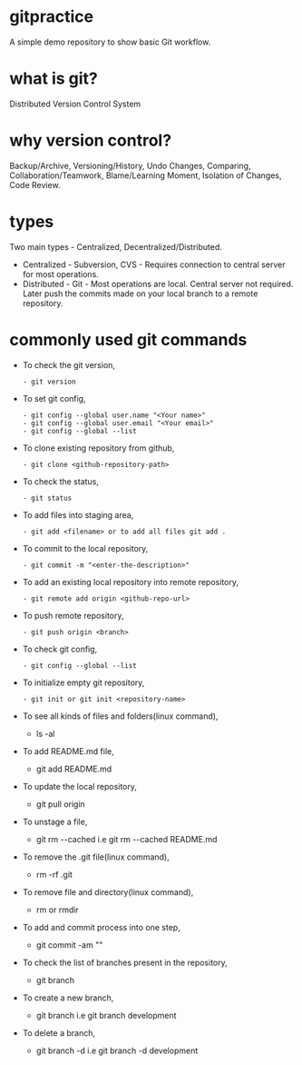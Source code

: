 # gitpractice
A simple demo repository to show basic Git workflow.

# what is git? 
Distributed Version Control System

# why version control?
Backup/Archive, Versioning/History, Undo Changes, Comparing, Collaboration/Teamwork, Blame/Learning Moment, Isolation of Changes, Code Review.

# types
Two main types - Centralized, Decentralized/Distributed.
* Centralized - Subversion, CVS - Requires connection to central server for most operations.
* Distributed - Git - Most operations are local. Central server not required. Later push the commits made on your local branch to a remote repository.

# commonly used git commands

  * To check the git version, 
  
        - git version

  * To set git config,

        - git config --global user.name "<Your name>"
        - git config --global user.email "<Your email>"
        - git config --global --list 

  * To clone existing repository from github,
  
        - git clone <github-repository-path>

  * To check the status,
  
        - git status
  
  * To add files into staging area,
  
        - git add <filename> or to add all files git add .
 
  * To commit to the local repository,
  
        - git commit -m "<enter-the-description>"
  
  * To add an existing local repository into remote repository,
  
        - git remote add origin <github-repo-url>
 
  * To push remote repository, 
  
        - git push origin <branch>
 
  * To check git config,

        - git config --global --list

  * To initialize empty git repository,

        - git init or git init <repository-name>

  * To see all kinds of files and folders(linux command),

       - ls -al

  * To add README.md file,

       - git add README.md

  * To update the local repository,

       - git pull origin <branch-name>

  * To unstage a file,

       - git rm --cached <file-name> i.e git rm --cached README.md

  * To remove the .git file(linux command),

       - rm -rf .git
 
  * To remove file and directory(linux command),

       - rm <file-name> or rmdir <folder-name>

  * To add and commit process into one step,

       - git commit -am "<commit-description>"

  * To check the list of branches present in the repository,

       - git branch

  * To create a new branch,

       - git branch <branch-name> i.e git branch development
 
  * To delete a branch,

       - git branch -d <branch-name> i.e git branch -d development